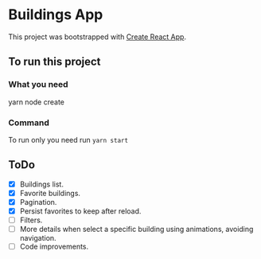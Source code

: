 # Buildings App

This project was bootstrapped with [Create React App](https://github.com/facebook/create-react-app).

## To run this project

### What you need
yarn
node
create 

### Command
To run only you need run ```yarn start```


## ToDo
- [x] Buildings list.
- [x] Favorite buildings.
- [x] Pagination.
- [x] Persist favorites to keep after reload.
- [ ] Filters.
- [ ] More details when select a specific building using animations, avoiding navigation.
- [ ] Code improvements.
